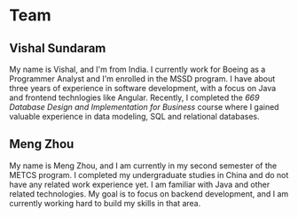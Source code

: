 # Team

## Vishal Sundaram

My name is Vishal, and I'm from India. I currently work for Boeing as a Programmer Analyst and I'm enrolled in the MSSD program. I have about three years of experience in software development, with a focus on Java and frontend technlogies like Angular. Recently, I completed the *669 Database Design and Implementation for Business* course where I gained valuable experience in data modeling, SQL and relational databases.


## Meng Zhou
My name is Meng Zhou, and I am currently in my second semester of the METCS program. I completed my undergraduate studies in China and do not 
have any related work experience yet. I am familiar with Java and other related technologies. My goal is to focus on backend development, and I am currently working hard to build my skills in that area.

